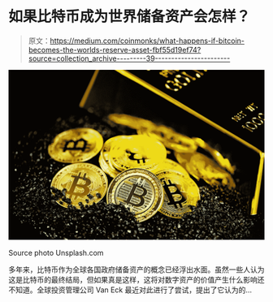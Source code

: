 # 如果比特币成为世界储备资产会怎样？

> 原文：<https://medium.com/coinmonks/what-happens-if-bitcoin-becomes-the-worlds-reserve-asset-fbf55d19ef74?source=collection_archive---------39----------------------->

![](img/d9f2f7291904df0bb08349a01c394370.png)

Source photo Unsplash.com

多年来，比特币作为全球各国政府储备资产的概念已经浮出水面。虽然一些人认为这是比特币的最终结局，但如果真是这样，这将对数字资产的价值产生什么影响还不知道。全球投资管理公司 Van Eck 最近对此进行了尝试，提出了它认为的…